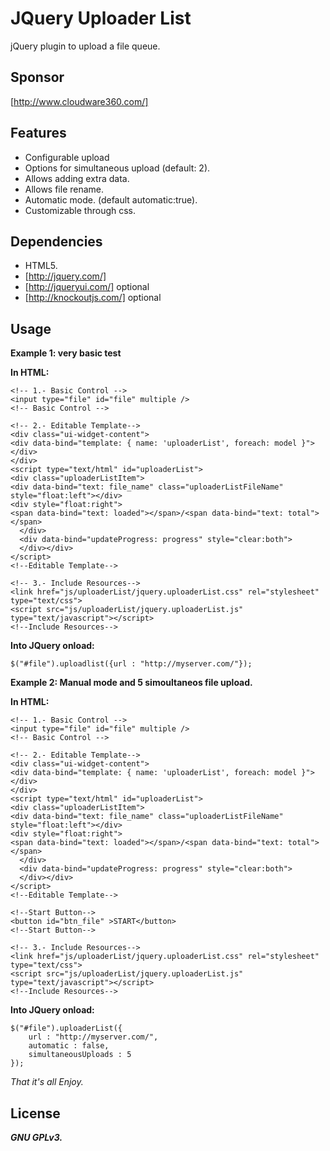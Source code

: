 JQuery Uploader List
====================

 jQuery plugin to upload a file queue.

Sponsor
-------

[http://www.cloudware360.com/]

Features
--------

 - Configurable upload
 - Options for simultaneous upload (default: 2).
 - Allows adding extra data.
 - Allows file rename.
 - Automatic mode. (default automatic:true).
 - Customizable through css.

Dependencies
------------

 * HTML5. 
 * [http://jquery.com/]   
 * [http://jqueryui.com/]   optional
 * [http://knockoutjs.com/] optional

Usage
-----

**Example 1: very basic test**

**In HTML:**

    <!-- 1.- Basic Control -->
    <input type="file" id="file" multiple />
    <!-- Basic Control -->
    
    <!-- 2.- Editable Template-->
    <div class="ui-widget-content">
    <div data-bind="template: { name: 'uploaderList', foreach: model }"></div>
    </div>
    <script type="text/html" id="uploaderList">   
    <div class="uploaderListItem">
    <div data-bind="text: file_name" class="uploaderListFileName" style="float:left"></div>
    <div style="float:right">
    <span data-bind="text: loaded"></span>/<span data-bind="text: total"></span>
      </div>
      <div data-bind="updateProgress: progress" style="clear:both">  
      </div></div>
    </script>
    <!--Editable Template-->
    
    <!-- 3.- Include Resources-->
    <link href="js/uploaderList/jquery.uploaderList.css" rel="stylesheet" type="text/css">
    <script src="js/uploaderList/jquery.uploaderList.js" type="text/javascript"></script>
    <!--Include Resources-->

**Into JQuery onload:**

 

    $("#file").uploadlist({url : "http://myserver.com/"});



**Example 2: Manual mode and 5 simoultaneos file upload.**

**In HTML:**

    <!-- 1.- Basic Control -->
    <input type="file" id="file" multiple />
    <!-- Basic Control -->
    
    <!-- 2.- Editable Template-->
    <div class="ui-widget-content">
    <div data-bind="template: { name: 'uploaderList', foreach: model }"></div>
    </div>
    <script type="text/html" id="uploaderList">   
    <div class="uploaderListItem">
    <div data-bind="text: file_name" class="uploaderListFileName" style="float:left"></div>
    <div style="float:right">
    <span data-bind="text: loaded"></span>/<span data-bind="text: total"></span>
      </div>
      <div data-bind="updateProgress: progress" style="clear:both">  
      </div></div>
    </script>
    <!--Editable Template-->

    <!--Start Button-->
    <button id="btn_file" >START</button>
    <!--Start Button-->
    
    <!-- 3.- Include Resources-->
    <link href="js/uploaderList/jquery.uploaderList.css" rel="stylesheet" type="text/css">
    <script src="js/uploaderList/jquery.uploaderList.js" type="text/javascript"></script>
    <!--Include Resources-->

**Into JQuery onload:**

 

    $("#file").uploaderList({
        url : "http://myserver.com/",
        automatic : false,
        simultaneousUploads : 5
    }); 

*That it's all Enjoy.*

License
-------

***GNU GPLv3.***


